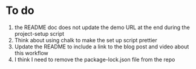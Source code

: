 # To do

1. the README doc does not update the demo URL at the end during the
   project-setup script
2. Think about using chalk to make the set up script prettier
3. Update the README to include a link to the blog post and video about this
   workflow
4. I think I need to remove the package-lock.json file from the repo
